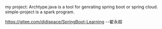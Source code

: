 my project:
Archtype.java is a tool for genrating spring boot or spring cloud.
simple-project is a spark program.



https://gitee.com/didispace/SpringBoot-Learning  --翟永超